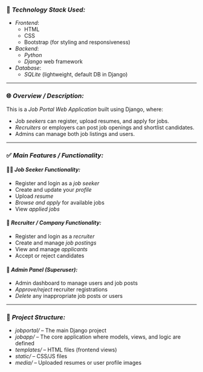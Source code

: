 ### 🔧 *Technology Stack Used:*
- *Frontend*:  
  - HTML  
  - CSS  
  - Bootstrap (for styling and responsiveness)  
- *Backend*:  
  - *Python*  
  - *Django* web framework
- *Database*:  
  - *SQLite* (lightweight, default DB in Django)
---
### 🌐 *Overview / Description:*
This is a *Job Portal Web Application* built using Django, where:
- Job *seekers* can register, upload resumes, and apply for jobs.
- *Recruiters* or employers can post job openings and shortlist candidates.
- Admins can manage both job listings and users.

---
### ✅ *Main Features / Functionality:*
#### 🧑‍💼 *Job Seeker Functionality:*
- Register and login as a *job seeker*
- Create and update your *profile*
- Upload *resume*
- *Browse and apply* for available jobs
- View *applied jobs*
#### 🏢 *Recruiter / Company Functionality:*
- Register and login as a *recruiter*
- Create and manage *job postings*
- View and manage *applicants*
- Accept or reject candidates
#### 🔐 *Admin Panel (Superuser):*
- Admin dashboard to manage users and job posts
- *Approve/reject* recruiter registrations
- *Delete* any inappropriate job posts or users
---
### 📁 *Project Structure:*
- *jobportal/* – The main Django project
- *jobapp/* – The core application where models, views, and logic are defined
- *templates/* – HTML files (frontend views)
- *static/* – CSS/JS files
- *media/* – Uploaded resumes or user profile images


